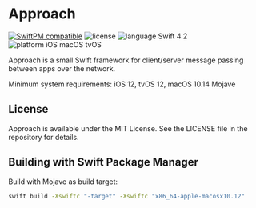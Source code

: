 # Approach

[![SwiftPM compatible](https://img.shields.io/badge/SwiftPM-compatible-4BC51D.svg?style=flat)](https://swift.org/package-manager/) ![license](https://img.shields.io/badge/license-MIT-blue.svg) ![language Swift 4.2](https://img.shields.io/badge/language-Swift%204.2-orange.svg) ![platform iOS macOS tvOS](https://img.shields.io/badge/platform-iOS%20%7C%20tvOS%20%7C%20macOS-lightgrey.svg)

Approach is a small Swift framework for client/server message passing between apps over the network.

Minimum system requirements: iOS 12, tvOS 12, macOS 10.14 Mojave

## License

Approach is available under the MIT License. See the LICENSE file in the repository for details.

## Building with Swift Package Manager

Build with Mojave as build target:

```bash
swift build -Xswiftc "-target" -Xswiftc "x86_64-apple-macosx10.12"
```

